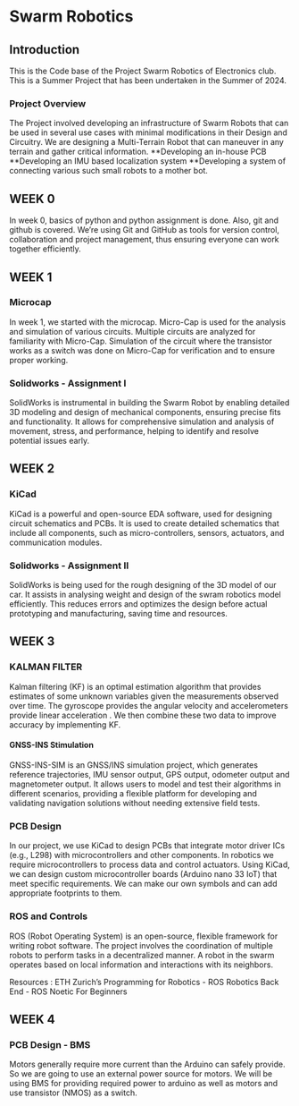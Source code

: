 # Swarm Robotics 

## Introduction 

This is the Code base of the Project Swarm Robotics of Electronics club. This is a Summer Project that has been undertaken in the Summer of 2024.

### Project Overview 

The Project involved developing an infrastructure of Swarm Robots that can be used in several use cases with minimal modifications in their Design and Circuitry. 
We are designing a Multi-Terrain Robot that can maneuver in any terrain and gather critical information. 
**Developing an in-house PCB
**Developing an IMU based localization system
**Developing a system of connecting various such small robots to a mother bot.

## WEEK 0

In week 0, basics of python and python assignment is done. Also, git and github is covered. 
We’re using Git and GitHub as tools for version control, collaboration and project management, thus ensuring everyone can work together efficiently.  

## WEEK 1

### Microcap
In week 1, we started with the microcap. Micro-Cap is used for the analysis and simulation of various circuits. Multiple circuits are analyzed for familiarity with Micro-Cap. Simulation of the circuit where the transistor works as a switch was done on Micro-Cap for verification and to ensure proper working.
### Solidworks - Assignment I
SolidWorks is instrumental in building the Swarm Robot by enabling detailed 3D modeling and design of mechanical components, ensuring precise fits and functionality. 
It allows for comprehensive simulation and analysis of movement, stress, and performance, helping to identify and resolve potential issues early.

##  WEEK 2

### KiCad
KiCad is a powerful and open-source EDA software, used for designing circuit schematics and PCBs. It is used to create detailed schematics that include all components, such as micro-controllers, sensors, actuators, and communication modules.
###  Solidworks - Assignment II
SolidWorks is being used for the rough designing of the 3D model of our car. It assists in analysing weight and design of the swram robotics model efficiently.
This reduces errors and optimizes the design before actual prototyping and manufacturing, saving time and resources.

## WEEK 3

### KALMAN FILTER
Kalman filtering (KF) is an optimal estimation algorithm that provides estimates of some unknown variables given the measurements observed over time.
The gyroscope provides the angular velocity and accelerometers provide linear acceleration . We then combine these two data to improve accuracy by implementing KF.
#### GNSS-INS Stimulation
GNSS-INS-SIM is an GNSS/INS simulation project, which generates reference trajectories, IMU sensor output, GPS output, odometer output and magnetometer output.
It allows users to model and test their algorithms in different scenarios, providing a flexible platform for developing and validating navigation solutions without needing extensive field tests.
### PCB Design
In our project, we use KiCad to design PCBs that integrate motor driver ICs (e.g., L298) with microcontrollers and other components. In robotics we require microcontrollers to process data and control actuators. Using KiCad, we can design custom microcontroller boards (Arduino nano 33 IoT) that meet specific requirements. We can make our own symbols and can add appropriate footprints to them.
### ROS and Controls
ROS (Robot Operating System) is an open-source, flexible framework for writing robot software. The project involves the coordination of multiple robots to perform tasks in a decentralized manner. A robot in the swarm operates based on local information and interactions with its neighbors.

Resources : 
ETH Zurich’s Programming for Robotics - ROS
Robotics Back End - ROS Noetic For Beginners

## WEEK 4

### PCB Design - BMS
Motors generally require more current than the Arduino can safely provide. So we are going to use an external power source for motors. We will be using BMS for providing required power to arduino as well as motors and use transistor (NMOS) as a switch.
